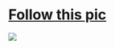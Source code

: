 # [Follow this pic](https://leetcode.com/problems/reverse-linked-list-ii/discuss/30709/Talk-is-cheap-show-me-the-code-(and-DRAWING))
![](https://i.imgur.com/maH71E7.jpg)
